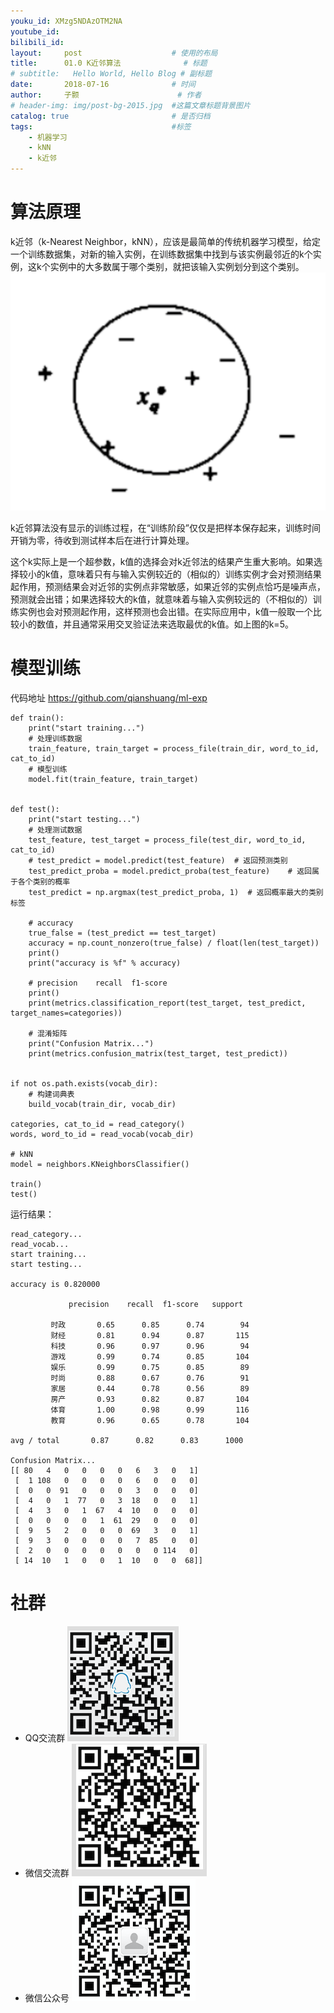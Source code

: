 ```yaml
---
youku_id: XMzg5NDAzOTM2NA
youtube_id: 
bilibili_id: 
layout:     post   				    # 使用的布局
title:      01.0 K近邻算法 				# 标题 
# subtitle:   Hello World, Hello Blog # 副标题
date:       2018-07-16 				# 时间
author:     子颢 						# 作者
# header-img: img/post-bg-2015.jpg 	#这篇文章标题背景图片
catalog: true 						# 是否归档
tags:								#标签
    - 机器学习
    - kNN
    - k近邻
---
```


# 算法原理

k近邻（k-Nearest Neighbor，kNN），应该是最简单的传统机器学习模型，给定一个训练数据集，对新的输入实例，在训练数据集中找到与该实例最邻近的k个实例，这k个实例中的大多数属于哪个类别，就把该输入实例划分到这个类别。
![kNN算法模型图](/img/kNN-01.png)

k近邻算法没有显示的训练过程，在“训练阶段”仅仅是把样本保存起来，训练时间开销为零，待收到测试样本后在进行计算处理。

这个k实际上是一个超参数，k值的选择会对k近邻法的结果产生重大影响。如果选择较小的k值，意味着只有与输入实例较近的（相似的）训练实例才会对预测结果起作用，预测结果会对近邻的实例点非常敏感，如果近邻的实例点恰巧是噪声点，预测就会出错；如果选择较大的k值，就意味着与输入实例较远的（不相似的）训练实例也会对预测起作用，这样预测也会出错。在实际应用中，k值一般取一个比较小的数值，并且通常采用交叉验证法来选取最优的k值。如上图的k=5。

# 模型训练

代码地址 <a href="https://github.com/qianshuang/ml-exp" target="_blank">https://github.com/qianshuang/ml-exp</a>

```
def train():
    print("start training...")
    # 处理训练数据
    train_feature, train_target = process_file(train_dir, word_to_id, cat_to_id)
    # 模型训练
    model.fit(train_feature, train_target)


def test():
    print("start testing...")
    # 处理测试数据
    test_feature, test_target = process_file(test_dir, word_to_id, cat_to_id)
    # test_predict = model.predict(test_feature)  # 返回预测类别
    test_predict_proba = model.predict_proba(test_feature)    # 返回属于各个类别的概率
    test_predict = np.argmax(test_predict_proba, 1)  # 返回概率最大的类别标签

    # accuracy
    true_false = (test_predict == test_target)
    accuracy = np.count_nonzero(true_false) / float(len(test_target))
    print()
    print("accuracy is %f" % accuracy)

    # precision    recall  f1-score
    print()
    print(metrics.classification_report(test_target, test_predict, target_names=categories))

    # 混淆矩阵
    print("Confusion Matrix...")
    print(metrics.confusion_matrix(test_target, test_predict))


if not os.path.exists(vocab_dir):
    # 构建词典表
    build_vocab(train_dir, vocab_dir)

categories, cat_to_id = read_category()
words, word_to_id = read_vocab(vocab_dir)

# kNN
model = neighbors.KNeighborsClassifier()

train()
test()
```
运行结果：
```
read_category...
read_vocab...
start training...
start testing...

accuracy is 0.820000

             precision    recall  f1-score   support

         时政       0.65      0.85      0.74        94
         财经       0.81      0.94      0.87       115
         科技       0.96      0.97      0.96        94
         游戏       0.99      0.74      0.85       104
         娱乐       0.99      0.75      0.85        89
         时尚       0.88      0.67      0.76        91
         家居       0.44      0.78      0.56        89
         房产       0.93      0.82      0.87       104
         体育       1.00      0.98      0.99       116
         教育       0.96      0.65      0.78       104

avg / total       0.87      0.82      0.83      1000

Confusion Matrix...
[[ 80   4   0   0   0   0   6   3   0   1]
 [  1 108   0   0   0   0   6   0   0   0]
 [  0   0  91   0   0   0   3   0   0   0]
 [  4   0   1  77   0   3  18   0   0   1]
 [  4   3   0   1  67   4  10   0   0   0]
 [  0   0   0   0   1  61  29   0   0   0]
 [  9   5   2   0   0   0  69   3   0   1]
 [  9   3   0   0   0   0   7  85   0   0]
 [  2   0   0   0   0   0   0   0 114   0]
 [ 14  10   1   0   0   1  10   0   0  68]]
```

# 社群

- QQ交流群
	![562929489](/img/qq_ewm.png)
- 微信交流群
	![562929489](/img/wx_ewm.png)
- 微信公众号
	![562929489](/img/wxgzh_ewm.png)